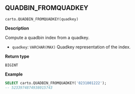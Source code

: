 ## QUADBIN_FROMQUADKEY

```sql:signature
carto.QUADBIN_FROMQUADKEY(quadkey)
```

**Description**

Compute a quadbin index from a quadkey.

* `quadkey`: `VARCHAR(MAX)` Quadkey representation of the index.

**Return type**

`BIGINT`

**Example**

```sql
SELECT carto.QUADBIN_FROMQUADKEY('0231001222');
-- 5233974874938015743
```